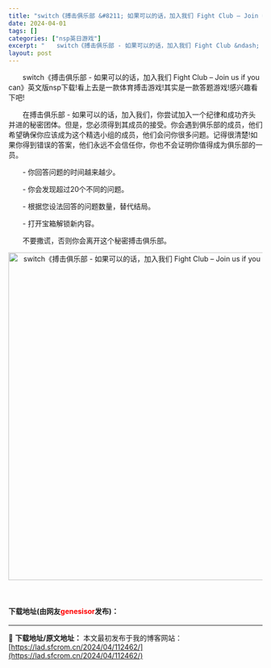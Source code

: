 ```yaml
---
title: "switch《搏击俱乐部 &#8211; 如果可以的话，加入我们 Fight Club – Join us if you can》英文版nsp下载"
date: 2024-04-01
tags: []
categories: ["nsp英日游戏"]
excerpt: "　　switch《搏击俱乐部 - 如果可以的话，加入我们 Fight Club &ndash; Join us if you can》英文版nsp下载!看上去是一款体育搏击游戏!其实是一款答题游戏!感兴趣看下吧! 　　在搏击俱乐部 - 如果可以的话，加入我们，你尝试加入一个纪律和成功齐头并进的秘密团&hellip;"
layout: post
---
```


 <p>　　switch《搏击俱乐部 - 如果可以的话，加入我们 Fight Club &ndash; Join us if you can》英文版nsp下载!看上去是一款体育搏击游戏!其实是一款答题游戏!感兴趣看下吧!</p> <p>　　在搏击俱乐部 - 如果可以的话，加入我们，你尝试加入一个纪律和成功齐头并进的秘密团体。但是，您必须得到其成员的接受。你会遇到俱乐部的成员，他们希望确保你应该成为这个精选小组的成员，他们会问你很多问题。记得很清楚!如果你得到错误的答案，他们永远不会信任你，你也不会证明你值得成为俱乐部的一员。</p> <p>　　- 你回答问题的时间越来越少。</p> <p>　　- 你会发现超过20个不同的问题。</p> <p>　　- 根据您设法回答的问题数量，替代结局。</p> <p>　　- 打开宝箱解锁新内容。</p> <p>　　不要撒谎，否则你会离开这个秘密搏击俱乐部。</p> <p align="center"><img align="" border="0" src="https://lad.sfcrom.cn/wp-content/uploads/2024/04/20240401_660aa0a4c053d.jpg" width="650" alt="switch《搏击俱乐部 - 如果可以的话，加入我们 Fight Club – Join us if you can》英文版nsp下载" /></p> <p align="center">&nbsp;</p> <p><h4>下载地址(由网友<font color="red">genesisor</font>发布)：</h4></p> 

---
📖 **下载地址/原文地址：** 本文最初发布于我的博客网站：[https://lad.sfcrom.cn/2024/04/112462/](https://lad.sfcrom.cn/2024/04/112462/)
